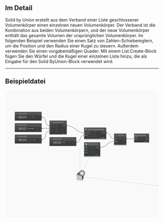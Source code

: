## Im Detail
Solid by Union erstellt aus dem Verband einer Liste geschlossener Volumenkörper einen einzelnen neuen Volumenkörper. Der Verband ist die Kombination aus beiden Volumenkörpern, und der neue Volumenkörper enthält das gesamte Volumen der ursprünglichen Volumenkörper. Im folgenden Beispiel verwenden Sie einen Satz von Zahlen-Schiebereglern, um die Position und den Radius einer Kugel zu steuern. Außerdem verwenden Sie einen vorgabemäßigen Quader. Mit einem List.Create-Block fügen Sie den Würfel und die Kugel einer einzelnen Liste hinzu, die als Eingabe für den Solid ByUnion-Block verwendet wird.
___
## Beispieldatei

![ByUnion](./Autodesk.DesignScript.Geometry.Solid.ByUnion_img.jpg)

